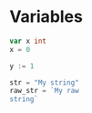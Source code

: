 # Variables


```go
var x int
x = 0
```

```go
y := 1
```

```go
str = "My string"
raw_str = `My raw
string`
```
